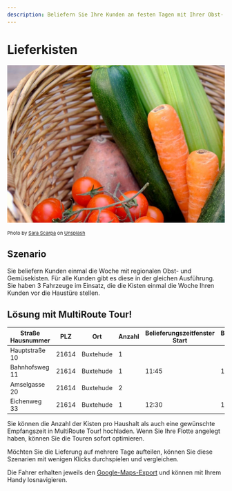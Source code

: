 ```yaml
---
description: Beliefern Sie Ihre Kunden an festen Tagen mit Ihrer Obst- und Gemüsekiste. Nutzen Sie Ihre Fahrzeuge optimal aus und sparen Sie Kosten.
---
```


# Lieferkisten 

![!](assets/lieferkiste.jpg)

<div style="font-size: 11px">
Photo by <a href="https://unsplash.com/@sarascarpa?utm_source=unsplash&utm_medium=referral&utm_content=creditCopyText">Sara Scarpa</a> on <a href="https://unsplash.com/?utm_source=unsplash&utm_medium=referral&utm_content=creditCopyText">Unsplash</a></div>

## Szenario
Sie beliefern Kunden einmal die Woche mit regionalen Obst- und Gemüsekisten. Für alle Kunden gibt es diese in der gleichen Ausführung.
Sie haben 3 Fahrzeuge im Einsatz, die die Kisten einmal die Woche Ihren Kunden vor die Haustüre stellen.

## Lösung mit MultiRoute Tour!

|Straße Hausnummer|PLZ| Ort | Anzahl | Belieferungszeitfenster Start| Belieferungszeitfenster Ende |
|---|---|---|---|---|---|
|Hauptstraße 10| 21614 | Buxtehude | 1 |  |  |
|Bahnhofsweg 11| 21614 | Buxtehude | 1 | 11:45 | 12:30 |
|Amselgasse 20| 21614 | Buxtehude | 2 |  | |
|Eichenweg 33| 21614 | Buxtehude | 1 | 12:30 | 13:30 |

Sie können die Anzahl der Kisten pro Haushalt als auch eine gewünschte Empfangszeit in MultiRoute Tour! hochladen. Wenn Sie Ihre Flotte angelegt haben, können Sie die Touren sofort optimieren.

Möchten Sie die Lieferung auf mehrere Tage aufteilen, können Sie diese Szenarien mit wenigen Klicks durchspielen und vergleichen. 

Die Fahrer erhalten jeweils den [Google-Maps-Export](../tour/#tour-exportieren) und können mit Ihrem Handy losnavigieren.
